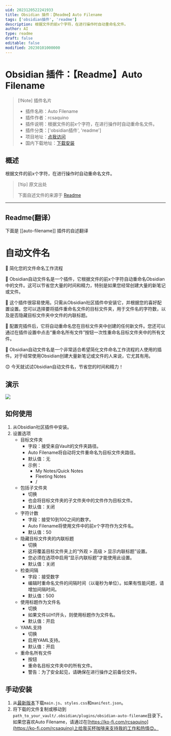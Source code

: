 ```yaml
---
uid: 2023120522241933
title: Obsidian 插件：【Readme】Auto Filename
tags: ['obsidian插件', 'readme']
description: 根据文件的前x个字符，在进行操作时自动重命名文件。
author: AI
type: readme
draft: false
editable: false
modified: 20230101000000
---
```


# Obsidian 插件：【Readme】Auto Filename

> [!Note] 插件名片
> - 插件名称：Auto Filename
> - 插件作者：rcsaquino
> - 插件说明：根据文件的前x个字符，在进行操作时自动重命名文件。
> - 插件分类：['obsidian插件', 'readme']
> - 项目地址：[点我访问](https://github.com/rcsaquino/obsidian-auto-filename)
> - 国内下载地址：[下载安装](https://pkmer.cn/products/plugin/pluginMarket/?auto-filename)

## 概述

根据文件的前x个字符，在进行操作时自动重命名文件。



> [!tip] 原文出处
> 
>下面自述文件的来源于 [Readme](https://ghproxy.net/https://raw.githubusercontent.com/rcsaquino/obsidian-auto-filename/main/README.md)
> 

---

## Readme(翻译）

下面是 [[auto-filename]] 插件的自述翻译


# 自动文件名

📁 简化您的文件命名工作流程

🙌 Obsidian自动文件名是一个插件，它根据文件的前x个字符自动重命名Obsidian中的文件。这可以节省您大量的时间和精力，特别是如果您经常创建大量的新笔记或文件。

🔧 这个插件很容易使用。只需从Obsidian社区插件中安装它，并根据您的喜好配置设置。您可以选择要将插件重命名文件的目标文件夹，用于文件名的字符数，以及是否隐藏目标文件夹中文件的内联标题。

🚀 配置完插件后，它将自动重命名您在目标文件夹中创建的任何新文件。您还可以通过在插件设置中点击“重命名所有文件”按钮一次性重命名目标文件夹中的所有文件。

📝 Obsidian自动文件名是一个非常适合希望简化文件命名工作流程的人使用的插件。对于经常使用Obsidian创建大量新笔记或文件的人来说，它尤其有用。

😊 今天就试试Obsidian自动文件名，节省您的时间和精力！
## 演示
![](https://github.com/rcsaquino/obsidian-auto-filename/blob/main/assets/demo.gif)
## 如何使用

1. 从Obsidian社区插件中安装。
2. 设置选项
    - 目标文件夹
        - 字段：接受来自Vault的文件夹路径。
        - Auto Filename将自动将文件重命名为目标文件夹路径。
        - 默认值：无
        - 示例：
            - My Notes/Quick Notes
            - Fleeting Notes
            - /
    - 包括子文件夹
        - 切换
        - 也会将目标文件夹的子文件夹中的文件作为目标文件。
        - 默认值：关闭
    - 字符计数
        - 字段：接受10到100之间的数字。
        - Auto Filename将使用文件中的前x个字符作为文件名。
        - 默认值：50
    - 隐藏目标文件夹的内联标题
        - 切换
        - 这将覆盖目标文件夹上的“外观 > 高级 > 显示内联标题”设置。
        - 您必须在选项中启用“显示内联标题”才能使用此设置。
        - 默认值：关闭
    - 检查间隔
        - 字段：接受数字
        - 编辑时重命名文件的间隔时间（以毫秒为单位）。如果有性能问题，请增加间隔时间。
        - 默认值：500
    - 使用标题作为文件名
        - 切换
        - 如果文件以H1开头，则使用标题作为文件名。
        - 默认值：开启
    - YAML支持
        - 切换
        - 启用YAML支持。
        - 默认值：开启
    - 重命名所有文件
        - 按钮
        - 重命名目标文件夹中的所有文件。
        - 警告：为了安全起见，请确保在进行操作之前备份文件。
## 手动安装
1. 从[最新版本](https://github.com/rcsaquino/obsidian-auto-filename/releases/)下载`main.js`、`styles.css`和`manifest.json`。
2. 将下载的文件复制或移动到`path_to_your_vault/.obsidian/plugins/obsidian-auto-filename`目录下。
如果您喜欢Auto Filename，请通过在[https://ko-fi.com/rcsaquino](https://ko-fi.com/rcsaquino)上给我买杯咖啡来支持我的工作和热情😊。





